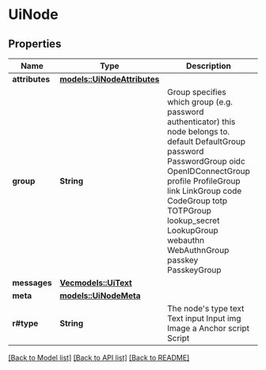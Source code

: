 # UiNode

## Properties

Name | Type | Description | Notes
------------ | ------------- | ------------- | -------------
**attributes** | [**models::UiNodeAttributes**](uiNodeAttributes.md) |  | 
**group** | **String** | Group specifies which group (e.g. password authenticator) this node belongs to. default DefaultGroup password PasswordGroup oidc OpenIDConnectGroup profile ProfileGroup link LinkGroup code CodeGroup totp TOTPGroup lookup_secret LookupGroup webauthn WebAuthnGroup passkey PasskeyGroup | 
**messages** | [**Vec<models::UiText>**](uiText.md) |  | 
**meta** | [**models::UiNodeMeta**](uiNodeMeta.md) |  | 
**r#type** | **String** | The node's type text Text input Input img Image a Anchor script Script | 

[[Back to Model list]](../README.md#documentation-for-models) [[Back to API list]](../README.md#documentation-for-api-endpoints) [[Back to README]](../README.md)


